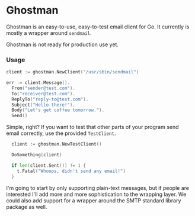 # Ghostman

Ghostman is an easy-to-use, easy-to-test email client for Go. It currently is mostly a wrapper around `sendmail`.

Ghostman is not ready for production use yet.

### Usage

```go
client := ghostman.NewClient("/usr/sbin/sendmail")

err := client.Message().
  From("sender@test.com").
  To("receiver@test.com").
  ReplyTo("reply-to@test.com").
  Subject("Hello there!").
  Body("Let's get coffee tomorrow.").
  Send()
```

Simple, right? If you want to test that other parts of your program send email correctly, use the provided `TestClient`.

```go
  client := ghostman.NewTestClient()

  DoSomething(client)

  if len(client.Sent()) != 1 {
    t.Fatal("Whoops, didn't send any email!")
  }
```

I'm going to start by only supporting plain-text messages, but if people are interested I'll add more and more sophistication to the wrapping layer. We could also add support for a wrapper around the SMTP standard library package as well.

